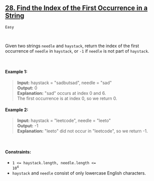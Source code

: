 ## [28. Find the Index of the First Occurrence in a String](https://leetcode.com/problems/find-the-index-of-the-first-occurrence-in-a-string/)

<code>Easy</code>

<br>

Given two strings <code>needle</code> and <code>haystack</code>, return the index of the first occurrence of <code>needle</code> in <code>haystack</code>, or <code>-1</code> if <code>needle</code> is not part of <code>haystack</code>. 

<br>

#### Example 1:

> __Input:__ haystack = "sadbutsad", needle = "sad"  
> __Output:__ 0  
> __Explanation:__ "sad" occurs at index 0 and 6.  
> The first occurrence is at index 0, so we return 0.  

#### Example 2:

> __Input:__ haystack = "leetcode", needle = "leeto"  
> __Output:__ -1  
> __Explanation:__ "leeto" did not occur in "leetcode", so we return -1.  

<br>

#### Constraints:

- <code>1 <= haystack.length, needle.length <= 10<sup>4</sup></code>
- <code>haystack</code> and <code>needle</code> consist of only lowercase English characters.
